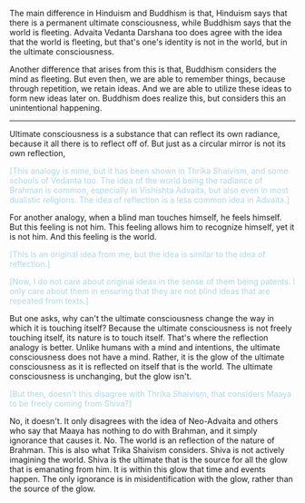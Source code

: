 
The main difference in Hinduism and Buddhism is that, Hinduism says that there is a permanent ultimate consciousness, while Buddhism says that the world is fleeting. Advaita Vedanta Darshana too does agree with the idea that the world is fleeting, but that's one's identity is not in the world, but in the ultimate consciousness.

Another difference that arises from this is that, Buddhism considers the mind as fleeting. But even then, we are able to remember things, because through repetition, we retain ideas. And we are able to utilize these ideas to form new ideas later on. Buddhism does realize this, but considers this an unintentional happening.

---

Ultimate consciousness is a substance that can reflect its own radiance, because it all there is to reflect off of. But just as a circular mirror is not its own reflection, 

<span style="color:lightblue">[This analogy is mine, but it has been shown in Thrika Shaivism, and some schools of Vedanta too. The idea of the world being the radiance of Brahman is common, especially in Vishishta Advaita, but also even in most dualistic religions. The idea of reflection is a less common idea in Advaita.]</span>

For another analogy, when a blind man touches himself, he feels himself. But this feeling is not him. This feeling allows him to recognize himself, yet it is not him. And this feeling is the world.

<span style="color:lightblue">[This is an original idea from me, but the idea is similar to the idea of reflection.]</span>

<span style="color:lightblue">[Now, I do not care about original ideas in the sense of them being patents. I only care about them in ensuring that they are not blind ideas that are repeated from texts.]</span>

But one asks, why can't the ultimate consciousness change the way in which it is touching itself? Because the ultimate consciousness is not freely touching itself, its nature is to touch itself. That's where the reflection analogy is better. Unlike humans with a mind and intentions, the ultimate consciousness does not have a mind. Rather, it is the glow of the ultimate consciousness as it is reflected on itself that is the world. The ultimate consciousness is unchanging, but the glow isn't. 

<span style="color:lightblue">[But then, doesn't this disagree with Thrika Shaivism, that considers Maaya to be freely coming from Shiva?]</span>

No, it doesn't. It only disagrees with the idea of Neo-Advaita and others who say that Maaya has nothing to do with Brahman, and it simply ignorance that causes it. No. The world is an reflection of the nature of Brahman. This is also what Trika Shaivism considers. Shiva is not actively imagining the world. Shiva is the ultimate that is the source for all the glow that is emanating from him. It is within this glow that time and events happen. The only ignorance is in misidentification with the glow, rather than the source of the glow.

